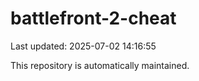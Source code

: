 # battlefront-2-cheat

Last updated: 2025-07-02 14:16:55

This repository is automatically maintained.
